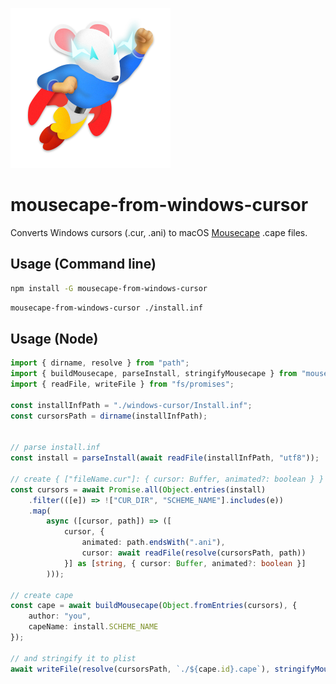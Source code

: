 ![](./Mousecape-5%20(dragged).png)

# mousecape-from-windows-cursor

Converts Windows cursors (.cur, .ani) to macOS [Mousecape](https://github.com/alexzielenski/Mousecape) .cape files.

## Usage (Command line)

```zsh
npm install -G mousecape-from-windows-cursor
```
```zsh
mousecape-from-windows-cursor ./install.inf
```



## Usage (Node)

```ts
import { dirname, resolve } from "path";
import { buildMousecape, parseInstall, stringifyMousecape } from "mousecape-from-windows-cursor";
import { readFile, writeFile } from "fs/promises";

const installInfPath = "./windows-cursor/Install.inf";
const cursorsPath = dirname(installInfPath);


// parse install.inf
const install = parseInstall(await readFile(installInfPath, "utf8"));

// create { ["fileName.cur"]: { cursor: Buffer, animated?: boolean } } object
const cursors = await Promise.all(Object.entries(install)
    .filter(([e]) => !["CUR_DIR", "SCHEME_NAME"].includes(e))
    .map(
        async ([cursor, path]) => ([
            cursor, {
                animated: path.endsWith(".ani"),
                cursor: await readFile(resolve(cursorsPath, path))
            }] as [string, { cursor: Buffer, animated?: boolean }]
        )));

// create cape
const cape = await buildMousecape(Object.fromEntries(cursors), {
    author: "you",
    capeName: install.SCHEME_NAME
});

// and stringify it to plist
await writeFile(resolve(cursorsPath, `./${cape.id}.cape`), stringifyMousecape(cape))
```